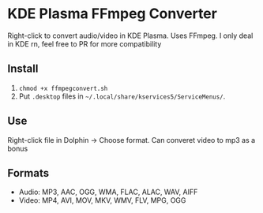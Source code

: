 # KDE Plasma FFmpeg Converter

Right-click to convert audio/video in KDE Plasma. Uses FFmpeg. I only deal in KDE rn, feel free to PR for more compatibility

## Install

1. `chmod +x ffmpegconvert.sh`
2. Put `.desktop` files in `~/.local/share/kservices5/ServiceMenus/`.

## Use

Right-click file in Dolphin -> Choose format. Can converet video to mp3 as a bonus

## Formats

- Audio: MP3, AAC, OGG, WMA, FLAC, ALAC, WAV, AIFF
- Video: MP4, AVI, MOV, MKV, WMV, FLV, MPG, OGG
